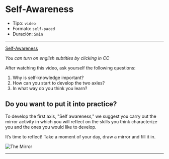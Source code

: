 # Self-Awareness

* Tipo: `video`
* Formato: `self-paced`
* Duración: `5min`

***

[Self-Awareness](https://vimeo.com/424939718)

*You can turn on english subtitles by clicking in CC*

After watching this video, ask yourself the following questions:

1. Why is self-knowledge important?
2. How can you start to develop the two axles?
3. In what way do you think you learn?


## Do you want to put it into practice?

To develop the first axis, "Self awareness," we suggest you carry out the mirror
activity in which you will reflect on the skills you think characterize you and
the ones you would like to develop.

It’s time to reflect! Take a moment of your day, draw a mirror and fill it in.


![The Mirror](https://user-images.githubusercontent.com/36275285/92283590-d2c03000-eec5-11ea-8d8c-e84c2e49b0d1.png)





***
